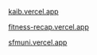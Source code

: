 [kaib.vercel.app](https://kaib.vercel.app)

[fitness-recap.vercel.app](https://fitness-recap.vercel.app)

[sfmuni.vercel.app](https://sfmuni.vercel.app)
